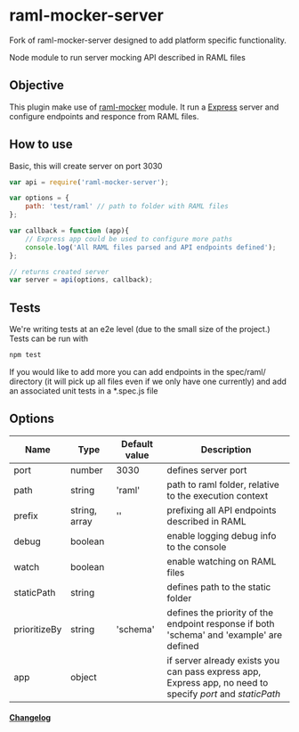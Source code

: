# raml-mocker-server
Fork of raml-mocker-server designed to add platform specific functionality.

Node module to run server mocking API described in RAML files

Objective
---
This plugin make use of [raml-mocker](https://github.com/RePoChO/raml-mocker) module. It run a [Express](http://expressjs.com/) server and configure endpoints and responce from RAML files.

How to use
---

Basic, this will create server on port 3030

```javascript
var api = require('raml-mocker-server');

var options = {
    path: 'test/raml' // path to folder with RAML files
};

var callback = function (app){
	// Express app could be used to configure more paths
    console.log('All RAML files parsed and API endpoints defined');
};

// returns created server
var server = api(options, callback);
```

Tests
---
We're writing tests at an e2e level (due to the small size of the project.) Tests can be run with
```bash
npm test
```

If you would like to add more you can add endpoints in the spec/raml/ directory (it will pick up all files even if we only have one currently) and add an associated unit tests in a *.spec.js file


Options
---

| Name         | Type          | Default value | Description                                                  |
| ------------ | ------------- | ------------- | -------------------------------------------------------------|
| port         | number        | 3030          | defines server port                                          |
| path         | string        | 'raml'        | path to raml folder, relative to the execution context       |
| prefix       | string, array | ''            | prefixing all API endpoints described in RAML                |
| debug        | boolean       |               | enable logging debug info to the console                     |
| watch        | boolean       |               | enable watching on RAML files                                |
| staticPath   | string        |               | defines path to the static folder                            |
| prioritizeBy | string        | 'schema'      | defines the priority of the endpoint response if both 'schema' and 'example' are defined |
| app          | object        |               | if server already exists you can pass express app, Express app, no need to specify *port* and *staticPath* |



#### [Changelog](CHANGELOG.md)

